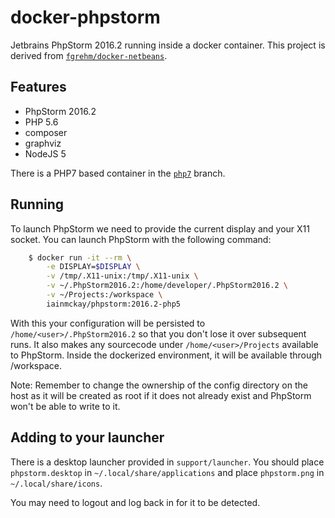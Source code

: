 # docker-phpstorm

Jetbrains PhpStorm 2016.2 running inside a docker container. This project is derived from [`fgrehm/docker-netbeans`](https://github.com/fgrehm/docker-netbeans).

## Features

* PhpStorm 2016.2
* PHP 5.6
* composer
* graphviz
* NodeJS 5

There is a PHP7 based container in the [`php7`](https://github.com/iainmckay/docker-phpstorm/php7) branch.

## Running

To launch PhpStorm we need to provide the current display and your X11 socket. You can launch PhpStorm with the following command:

```sh
    $ docker run -it --rm \
        -e DISPLAY=$DISPLAY \
        -v /tmp/.X11-unix:/tmp/.X11-unix \
        -v ~/.PhpStorm2016.2:/home/developer/.PhpStorm2016.2 \
        -v ~/Projects:/workspace \
        iainmckay/phpstorm:2016.2-php5
```

With this your configuration will be persisted to `/home/<user>/.PhpStorm2016.2` so that you don't lose it over subsequent runs. It also makes any sourcecode under `/home/<user>/Projects` available to PhpStorm. Inside the dockerized environment, it will be available through /workspace.

Note: Remember to change the ownership of the config directory on the host as it will be created as root if it does not already exist and PhpStorm won't be able to write to it.

## Adding to your launcher

There is a desktop launcher provided in `support/launcher`. You should place `phpstorm.desktop` in `~/.local/share/applications` and place `phpstorm.png` in `~/.local/share/icons`.

You may need to logout and log back in for it to be detected.
